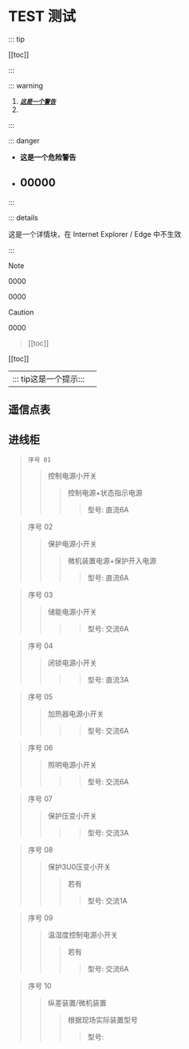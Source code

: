 # TEST 测试

::: tip

[[toc]]

:::

::: warning

1. ***<u>`这是一个警告`</u>***
2. 

:::

::: danger

- **这是一个危险警告**

- ## 00000

:::

::: details

这是一个详情块，在 Internet Explorer / Edge 中不生效

:::



> [!NOTE]
>
> 0000
>
> 0000

> [!CAUTION]
>
> 0000



[^什么]: 这里是一个注释



[00000]: http://#	"这里是引用链接"



> [[toc]]



[[toc]]







|                                            |      |
| ------------------------------------------ | ---- |
| ::: tip这是一个提示::: |      |





## 遥信点表



## 进线柜

> `序号 01`
>
> > 控制电源小开关
> >> 控制电源+状态指示电源
> >>> 型号: 直流6A

> 序号 02
>> 保护电源小开关
>>> 微机装置电源+保护开入电源
>>>> 型号: 直流6A

> 序号 03
>> 储能电源小开关
>>> 
>>>> 型号: 交流6A

> 序号 04
>> 闭锁电源小开关
>>> 
>>>> 型号: 直流3A

> 序号 05
>> 加热器电源小开关
>>> 
>>>> 型号: 交流6A

> 序号 06
>> 照明电源小开关
>>> 
>>>> 型号: 交流6A

> 序号 07
>> 保护压变小开关
>>> 
>>>> 型号: 交流3A

> 序号 08
>> 保护3U0压变小开关
>>> 若有
>>>> 型号: 交流1A

> 序号 09
>> 温湿度控制电源小开关
>>> 若有
>>>> 型号: 交流6A

> 序号 10
>> 纵差装置/微机装置
>>> 根据现场实际装置型号
>>>> 型号: 

